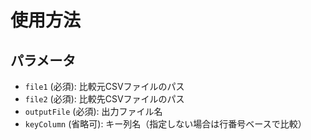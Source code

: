﻿# 使用方法  
## パラメータ  
- `file1` (必須): 比較元CSVファイルのパス
- `file2` (必須): 比較先CSVファイルのパス
- `outputFile` (必須): 出力ファイル名
- `keyColumn` (省略可): キー列名（指定しない場合は行番号ベースで比較）